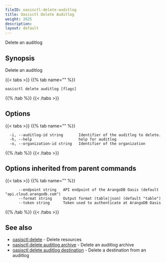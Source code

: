 ```yaml
---
fileID: oasisctl-delete-auditlog
title: Oasisctl Delete Auditlog
weight: 2625
description: 
layout: default
---
```

Delete an auditlog

## Synopsis

Delete an auditlog

{{< tabs >}}
{{% tab name="" %}}
```
oasisctl delete auditlog [flags]
```
{{% /tab %}}
{{< /tabs >}}

## Options

{{< tabs >}}
{{% tab name="" %}}
```
  -i, --auditlog-id string       Identifier of the auditlog to delete.
  -h, --help                     help for auditlog
  -o, --organization-id string   Identifier of the organization
```
{{% /tab %}}
{{< /tabs >}}

## Options inherited from parent commands

{{< tabs >}}
{{% tab name="" %}}
```
      --endpoint string   API endpoint of the ArangoDB Oasis (default "api.cloud.arangodb.com")
      --format string     Output format (table|json) (default "table")
      --token string      Token used to authenticate at ArangoDB Oasis
```
{{% /tab %}}
{{< /tabs >}}

## See also

* [oasisctl delete]()	 - Delete resources
* [oasisctl delete auditlog archive](oasisctl-delete-auditlog-archive)	 - Delete an auditlog archive
* [oasisctl delete auditlog destination](oasisctl-delete-auditlog-destination)	 - Delete a destination from an auditlog


